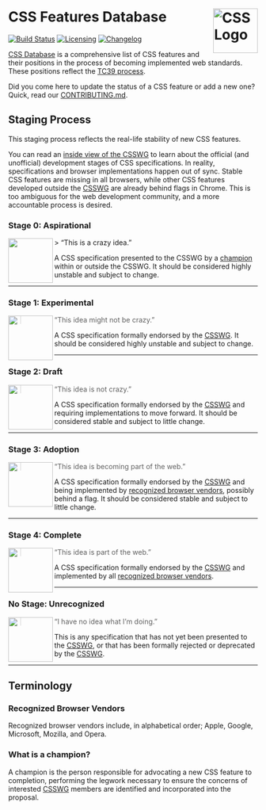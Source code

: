 # CSS Features Database [<img src="https://rawgit.com/jonathantneal/media-expressions-spec/gh-pages/css-logo.svg" alt="CSS Logo" width="90" height="90" align="right">][CSS Database]

[![Build Status][cli-img]][cli-url]
[![Licensing][lic-img]][lic-url]
[![Changelog][log-img]][log-url]

[CSS Database] is a comprehensive list of CSS features and their positions in the process of becoming implemented web standards. These positions reflect the [TC39 process].

Did you come here to update the status of a CSS feature or add a new one? Quick, read our [CONTRIBUTING.md].

## Staging Process

This staging process reflects the real-life stability of new CSS features.

You can read an [inside view of the CSSWG] to learn about the official (and unofficial) development stages of CSS specifications. In reality, specifications and browser implementations happen out of sync. Stable CSS features are missing in all browsers, while other CSS features developed outside the [CSSWG] are already behind flags in Chrome. This is too ambiguous for the web development community, and a more accountable process is desired.


### Stage 0: Aspirational
<img src="https://dl.dropboxusercontent.com/u/18590/stage--0.png" width="90px" height="90px" align="left">
> “This is a crazy idea.”

A CSS specification presented to the CSSWG by a [champion] within or outside the CSSWG. It should be considered highly unstable and subject to change.

---

### Stage 1: Experimental

<img src="https://dl.dropboxusercontent.com/u/18590/stage--1.png" width="90px" height="90px" align="left">

> “This idea might not be crazy.”

A CSS specification formally endorsed by the [CSSWG]. It should be considered highly unstable and subject to change.

---

### Stage 2: Draft

<img src="https://dl.dropboxusercontent.com/u/18590/stage--2.png" width="90px" height="90px" align="left">

> “This idea is not crazy.”

A CSS specification formally endorsed by the [CSSWG] and requiring implementations to move forward. It should be considered stable and subject to little change.

---

### Stage 3: Adoption

<img src="https://dl.dropboxusercontent.com/u/18590/stage--3.png" width="90px" height="90px" align="left">

> “This idea is becoming part of the web.”

A CSS specification formally endorsed by the [CSSWG] and being implemented by [recognized browser vendors](#recognized-browser-vendors), possibly behind a flag. It should be considered stable and subject to little change.

---

### Stage 4: Complete

<img src="https://dl.dropboxusercontent.com/u/18590/stage-4.png" width="90px" height="90px" align="left">

> “This idea is part of the web.”

A CSS specification formally endorsed by the [CSSWG] and implemented by all [recognized browser vendors](#recognized-browser-vendors).

---

### No Stage: Unrecognized

<img src="https://dl.dropboxusercontent.com/u/18590/x.png" width="90px" height="90px" align="left">

> “I have no idea what I’m doing.”

This is any specification that has not yet been presented to the [CSSWG], or that has been formally rejected or deprecated by the [CSSWG].

---

## Terminology

### Recognized Browser Vendors

Recognized browser vendors include, in alphabetical order; Apple, Google, Microsoft, Mozilla, and Opera.

### What is a champion?

A champion is the person responsible for advocating a new CSS feature to completion, performing the legwork necessary to ensure the concerns of interested [CSSWG] members are identified and incorporated into the proposal.

[Champion]: #champion
[CSSWG]: https://wiki.csswg.org/spec
[CSS Database]: https://github.com/jonathantneal/css-db
[CONTRIBUTING.md]: CONTRIBUTING.md
[fork this project]: fork
[inside view of the CSSWG]: http://fantasai.inkedblade.net/weblog/2011/inside-csswg/process
[TC39 process]: https://thefeedbackloop.xyz/tc39-a-process-sketch-stages-0-and-1/

[npm-url]: https://www.npmjs.com/package/css-db
[npm-img]: https://img.shields.io/npm/v/css-db.svg
[cli-url]: https://travis-ci.org/jonathantneal/css-db
[cli-img]: https://img.shields.io/travis/jonathantneal/css-db.svg
[lic-url]: LICENSE.md
[lic-img]: https://img.shields.io/badge/license-CC0--1.0-blue.svg
[log-url]: CHANGELOG.md
[log-img]: https://img.shields.io/badge/changelog-md-blue.svg
[git-url]: https://gitter.im/postcss/postcss
[git-img]: https://img.shields.io/badge/chat-gitter-blue.svg
